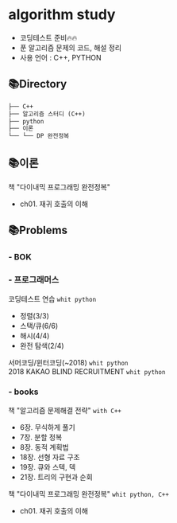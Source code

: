 # algorithm study
- 코딩테스트 준비🔥🔥
- 푼 알고리즘 문제의 코드, 해설 정리
- 사용 언어 : C++, PYTHON
  
## 📚Directory


```default
├── C++
├── 알고리즘 스터디 (C++)
├── python
├── 이론
└── └── DP 완전정복

```



## 📚이론
책 "다이내믹 프로그래밍 완전정복"
- ch01. 재귀 호출의 이해 
  
## 📚Problems
### - BOK
### - 프로그래머스
코딩테스트 연습 `whit python`
- 정렬(3/3)
- 스택/큐(6/6)
- 해시(4/4)
- 완전 탐색(2/4)
   
서머코딩/윈터코딩(~2018) `whit python`  
2018 KAKAO BLIND RECRUITMENT `whit python`  
  
### - books
책 "알고리즘 문제해결 전략" `with C++` 
- 6장. 무식하게 풀기  
- 7장. 분할 정복  
- 8장. 동적 계획법  
- 18장. 선형 자료 구조  
- 19장. 큐와 스텍, 덱  
- 21장. 트리의 구현과 순회
  
책 "다이내믹 프로그래밍 완전정복" `whit python, C++`
- ch01. 재귀 호출의 이해  

